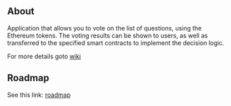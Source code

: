 ## About  

Application that allows you to vote on the list of questions, using the Ethereum tokens. The voting results can be shown to users, as well as transferred to the specified smart contracts to implement the decision logic.  

For more details goto [wiki](https://github.com/Neos1/vo_main/wiki)  

## Roadmap  

See this link: [roadmap](https://github.com/Neos1/vo_main/wiki/Roadmap)  
